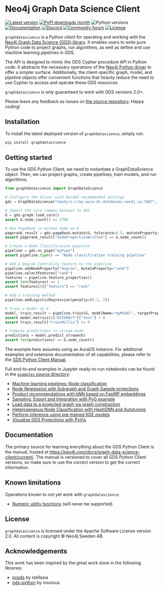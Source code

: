 # Neo4j Graph Data Science Client

[![Latest version](https://img.shields.io/pypi/v/graphdatascience)](https://pypi.org/project/graphdatascience/)
[![PyPI downloads month](https://img.shields.io/pypi/dm/graphdatascience)](https://pypi.org/project/graphdatascience/)
![Python versions](https://img.shields.io/pypi/pyversions/graphdatascience)
[![Documentation](https://img.shields.io/badge/Documentation-latest-blue)](https://neo4j.com/docs/graph-data-science-client/current/)
[![Discord](https://img.shields.io/discord/787399249741479977?label=Chat&logo=discord)](https://discord.gg/neo4j)
[![Community forum](https://img.shields.io/website?down_color=lightgrey&down_message=offline&label=Forums&logo=discourse&up_color=green&up_message=online&url=https%3A%2F%2Fcommunity.neo4j.com%2F)](https://community.neo4j.com)
[![License](https://img.shields.io/pypi/l/graphdatascience)](https://www.apache.org/licenses/LICENSE-2.0)

`graphdatascience` is a Python client for operating and working with the [Neo4j Graph Data Science (GDS) library](https://github.com/neo4j/graph-data-science).
It enables users to write pure Python code to project graphs, run algorithms, as well as define and use machine learning pipelines in GDS.

The API is designed to mimic the GDS Cypher procedure API in Python code.
It abstracts the necessary operations of the [Neo4j Python driver](https://neo4j.com/docs/python-manual/current/) to offer a simpler surface.
Additionally, the client-specific graph, model, and pipeline objects offer convenient functions that heavily reduce the need to use Cypher to access and operate these GDS resources.

`graphdatascience` is only guaranteed to work with GDS versions 2.0+.

Please leave any feedback as issues on [the source repository](https://github.com/neo4j/graph-data-science-client).
Happy coding!


## Installation

To install the latest deployed version of `graphdatascience`, simply run:

```bash
pip install graphdatascience
```


## Getting started

To use the GDS Python Client, we need to instantiate a GraphDataScience object.
Then, we can project graphs, create pipelines, train models, and run algorithms.

```python
from graphdatascience import GraphDataScience

# Configure the driver with AuraDS-recommended settings
gds = GraphDataScience("neo4j+s://my-aura-ds.databases.neo4j.io:7687", auth=("neo4j", "my-password"), aura_ds=True)

# Import the Cora common dataset to GDS
G = gds.graph.load_cora()
assert G.node_count() == 2708

# Run PageRank in mutate mode on G
pagerank_result = gds.pageRank.mutate(G, tolerance=0.5, mutateProperty="pagerank")
assert pagerank_result["nodePropertiesWritten"] == G.node_count()

# Create a Node Classification pipeline
pipeline = gds.nc_pipe("myPipe")
assert pipeline.type() == "Node classification training pipeline"

# Add a Degree Centrality feature to the pipeline
pipeline.addNodeProperty("degree", mutateProperty="rank")
pipeline.selectFeatures("rank")
features = pipeline.feature_properties()
assert len(features) == 1
assert features[0]["feature"] == "rank"

# Add a training method
pipeline.addLogisticRegression(penalty=(0.1, 2))

# Train a model on G
model, train_result = pipeline.train(G, modelName="myModel", targetProperty="myClass", metrics=["ACCURACY"])
assert model.metrics()["ACCURACY"]["test"] > 0
assert train_result["trainMillis"] >= 0

# Compute predictions in stream mode
predictions = model.predict_stream(G)
assert len(predictions) == G.node_count()
```

The example here assumes using an AuraDS instance.
For additional examples and extensive documentation of all capabilities, please refer to the [GDS Python Client Manual](https://neo4j.com/docs/graph-data-science-client/current/).

Full end-to-end examples in Jupyter ready-to-run notebooks can be found in the [`examples` source directory](https://github.com/neo4j/graph-data-science-client/tree/main/examples):

* [Machine learning pipelines: Node classification](examples/ml-pipelines-node-classification.ipynb)
* [Node Regression with Subgraph and Graph Sample projections](examples/node-regression-with-subgraph-and-graph-sample.ipynb)
* [Product recommendations with kNN based on FastRP embeddings](examples/fastrp-and-knn.ipynb)
* [Sampling, Export and Integration with PyG example](examples/import-sample-export-gnn.ipynb)
* [Load data to a projected graph via graph construction](examples/load-data-via-graph-construction.ipynb)
* [Heterogeneous Node Classification with HashGNN and Autotuning](https://github.com/neo4j/graph-data-science-client/tree/main/examples/heterogeneous-node-classification-with-hashgnn.ipynb)
* [Perform inference using pre-trained KGE models](examples/kge-predict-transe-pyg-train.ipynb)
* [Visualize GDS Projections with PyVis](examples/visualize-with-pyvis.ipynb)


## Documentation

The primary source for learning everything about the GDS Python Client is the manual, hosted at https://neo4j.com/docs/graph-data-science-client/current/.
The manual is versioned to cover all GDS Python Client versions, so make sure to use the correct version to get the correct information.


## Known limitations

Operations known to not yet work with `graphdatascience`:

* [Numeric utility functions](https://neo4j.com/docs/graph-data-science/current/management-ops/utility-functions/#utility-functions-numeric) (will never be supported)


## License

`graphdatascience` is licensed under the Apache Software License version 2.0.
All content is copyright © Neo4j Sweden AB.


## Acknowledgements

This work has been inspired by the great work done in the following libraries:

* [pygds](https://github.com/stellasia/pygds) by stellasia
* [gds-python](https://github.com/moxious/gds-python) by moxious
